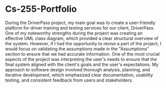 # Cs-255-Portfolio
During the DriverPass project, my main goal was to create a user-friendly platform for driver training and testing services for our client, DriverPass. One of my noteworthy strengths during the project was creating an effective UML class diagram, which provided a clear structural overview of the system. However, if I had the opportunity to revise a part of the project, I would focus on validating the assumptions made in the "Assumptions" section to ensure that we had accurate information. One of the most crucial aspects of the project was interpreting the user's needs to ensure that the final system aligned with the client's goals and the user's expectations. My approach to software design involved thorough analysis, planning, and iterative development, which emphasized clear documentation, usability testing, and consistent feedback from users and stakeholders.
